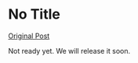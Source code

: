 # No Title

[Original Post](https://discourse.onlinedegree.iitm.ac.in/t/167878/3)

<p>Not ready yet. We will release it soon.</p>
